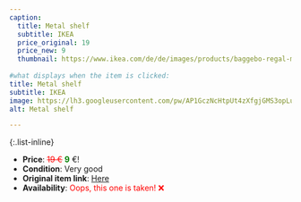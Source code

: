 ```yaml
---
caption:
  title: Metal shelf
  subtitle: IKEA
  price_original: 19
  price_new: 9
  thumbnail: https://www.ikea.com/de/de/images/products/baggebo-regal-metall-weiss__0981562_pe815396_s5.jpg
  
#what displays when the item is clicked:
title: Metal shelf
subtitle: IKEA
image: https://lh3.googleusercontent.com/pw/AP1GczNcHtpUt4zXfgjGMS3opLuSUilU2fyGcjj2O86W4LEdVde2d0kT8jGfvG1XvPJBgaXciy9OWPLVi7kADJekWK374Eo0wmrpaz9M9yLuELTEm_1nFWtbmebhGVhH5DzBHYT3n9O4d66MbO92tpzQdkFoiw=w1220-h1626-s-no-gm?authuser=0
alt: Metal shelf

---
```

{:.list-inline} 
- **Price**: <span style="color:red"><del>19 €</del></span> <span style="color:green">**9**</span> €!
- **Condition**: Very good
- **Original item link**: [Here](https://www.ikea.com/de/de/p/baggebo-regal-metall-weiss-50481172/)
- **Availability**: <span style='color:red'>Oops, this one is taken! ❌</span>
